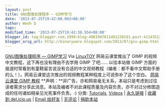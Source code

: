 ```yaml
---
layout: post
title: GNU图像处理程序 — GIMP学习
date: '2013-07-25T19:42:00.002+08:00'
author: Wenh Q
tags:
modified_time: '2013-07-25T19:42:38.554+08:00'
blogger_id: tag:blogger.com,1999:blog-4961947611491238191.post-411435120379955498
blogger_orig_url: http://binaryware.blogspot.com/2013/07/gnu-gimp.html
---
```

[
GNU图像处理程序 —
GIMP学习](http://linuxtoy.org/archives/gimp-online-course-chinese.html)
Via [LinuxTOY](http://linuxtoy.org/)
网易云课堂推出了 GIMP 的视频中文教程，这下再也没有理由不去学用 GIMP
了吧……
以往本站做 GIMP
方面的报道时常看到有童鞋留言说没有合适的中文视频教程（编者：都不看中文帮助手册的么！）。网易云课堂这次推出的视频教程某种程度上可说弥补了这个空白。
[网易云课堂 GIMP
教程](http://study.163.com/plan/planIntroduction.htm?id=1270000#/planDetail)
**声明：**非广告，亦和网易毫无关系，本站只是考虑到过往读者需求分享此消息。本站及编者不对此课程质量及内容负责，亦不对过分修图造成的任何诸如相亲见光死事件负责。:)
分类:
[Tutorials](http://linuxtoy.org/category/tutorials "查看 Tutorials 中的全部文章"),
[Videos](http://linuxtoy.org/category/videos "查看 Videos 中的全部文章")
|
[永久链接](http://linuxtoy.org/archives/gimp-online-course-chinese.html)
| [收藏到
del.icio.us](http://delicious.com/save?url=http://linuxtoy.org/archives/gimp-online-course-chinese.html&title=GNU%E5%9B%BE%E5%83%8F%E5%A4%84%E7%90%86%E7%A8%8B%E5%BA%8F%20%E2%80%94%20GIMP%E5%AD%A6%E4%B9%A0)
| [Email
给好友](mailto:?Subject=Check%20This%20Out&body=I%20think%20you'll%20like%20this:%20http://linuxtoy.org/archives/gimp-online-course-chinese.html)
|
[无评论](http://linuxtoy.org/archives/gimp-online-course-chinese.html#comments)
| [捐助本站](http://linuxtoy.org/faq/donate)
